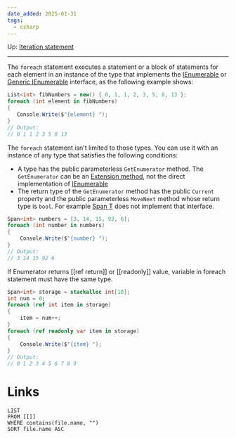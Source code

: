 ```yaml
---
date_added: 2025-01-31
tags:
  - csharp
---
```

Up: [Iteration statement](Iteration%20statement.md)
___
 The `foreach` statement executes a statement or a block of statements for each element in an instance of the type that implements the [IEnumerable](IEnumerable.md) or [Generic IEnumerable](Generic%20IEnumerable.md) interface, as the following example shows:
 ```cs
 List<int> fibNumbers = new() { 0, 1, 1, 2, 3, 5, 8, 13 };
foreach (int element in fibNumbers)
{
    Console.Write($"{element} ");
}
// Output:
// 0 1 1 2 3 5 8 13
```

The `foreach` statement isn't limited to those types. You can use it with an instance of any type that satisfies the following conditions:

- A type has the public parameterless `GetEnumerator` method. The `GetEnumerator` can be an [Extension method](Extension%20method.md), not the direct implementation of [IEnumerable](IEnumerable.md)
- The return type of the `GetEnumerator` method has the public `Current` property and the public parameterless `MoveNext` method whose return type is `bool`.
For example [Span T](Span%20T.md) does not implement that interface.

```cs
Span<int> numbers = [3, 14, 15, 92, 6];
foreach (int number in numbers)
{
    Console.Write($"{number} ");
}
// Output:
// 3 14 15 92 6
```

If Enumerator returns [[ref return]] or [[readonly]] value, variable in foreach statement must have the same type.

```cs
Span<int> storage = stackalloc int[10];
int num = 0;
foreach (ref int item in storage)
{
    item = num++;
}
foreach (ref readonly var item in storage)
{
    Console.Write($"{item} ");
}
// Output:
// 0 1 2 3 4 5 6 7 8 9
```

# Links
```dataview
LIST
FROM [[]]
WHERE contains(file.name, "")
SORT file.name ASC
```

